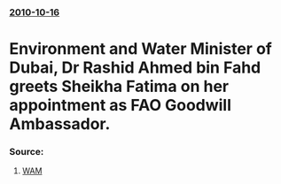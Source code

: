 ### [2010-10-16](/news/2010/10/16/index.md)

# Environment and Water Minister of Dubai, Dr Rashid Ahmed bin Fahd greets Sheikha Fatima on her appointment as FAO Goodwill Ambassador. 




### Source:

1. [WAM](http://www.wam.org.ae/servlet/Satellite?c=Page&cid=1135099400124&pagename=WAM%2FWAM_E_Layout)
